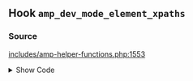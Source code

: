 ## Hook `amp_dev_mode_element_xpaths`

### Source

[includes/amp-helper-functions.php:1553](https://github.com/ampproject/amp-wp/blob/develop/includes/amp-helper-functions.php#L1553)

<details>
<summary>Show Code</summary>

```php
$dev_mode_xpaths = (array) apply_filters( 'amp_dev_mode_element_xpaths', [] );```

</details>
